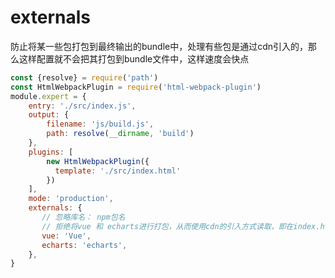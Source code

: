# externals
防止将某一些包打包到最终输出的bundle中，处理有些包是通过cdn引入的，那么这样配置就不会把其打包到bundle文件中，这样速度会快点

`````js
const {resolve} = require('path')
const HtmlWebpackPlugin = require('html-webpack-plugin')
module.expert = {
    entry: './src/index.js',
    output: {
        filename: 'js/build.js',
        path: resolve(__dirname, 'build')
    },
    plugins: [
        new HtmlWebpackPlugin({
          template: './src/index.html'
        }) 
    ],
    mode: 'production',
    externals: {
       // 忽略库名： npm包名
       // 拒绝将vue 和 echarts进行打包，从而使用cdn的引入方式读取，即在index.html中要对应引入cdn资源文件
       vue: 'Vue',
       echarts: 'echarts',
    },
}
`````

